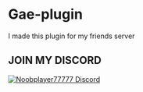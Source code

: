 # Gae-plugin
I made this plugin for my friends server
## JOIN MY DISCORD 
[![Noobplayer77777 Discord](https://discord.com/api/guilds/739784741124833301/embed.png)](https://discord.gg/URWadHd2xq)
